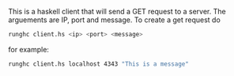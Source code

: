 This is a haskell client that will send a  GET request to a server. The arguements are IP, port and message. To create a get request do 

```bash
runghc client.hs <ip> <port> <message>
```
for example:
```bash
runghc client.hs localhost 4343 "This is a message"
```
